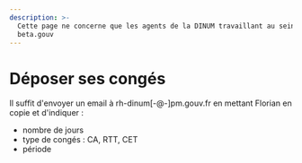```yaml
---
description: >-
  Cette page ne concerne que les agents de la DINUM travaillant au sein de
  beta.gouv
---
```


# Déposer ses congés

Il suffit d'envoyer un email à rh-dinum\[-@-\]pm.gouv.fr en mettant Florian en copie et d'indiquer : 

* nombre de jours
* type de congés : CA, RTT, CET
* période

